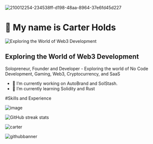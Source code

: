 ![210012254-234538ff-d198-48aa-8964-37e6fd45d227](https://github.com/user-attachments/assets/85d2b461-3061-47c2-80ac-0ba4c197bb57)

# 👋 My name is Carter Holds
![Exploring the World of Web3 Development](https://pbs.twimg.com/profile_banners/460495562/1677351328/600x200)


## Exploring the World of Web3 Development
Solopreneur, Founder and  Developer  - Exploring the world of No Code Development, Gaming, Web3, Cryptocurrency, and SaaS



- 🔭 I’m currently working on AutoBrand and SolStash. 
- 🌱 I’m currently learning Solidity and Rust



#Skills and Experience

![image](https://github.com/user-attachments/assets/74700329-ba07-4d05-84d6-6fa7cc2025dc)

![GitHub streak stats](https://streak-stats.demolab.com/?user=CarterNoCodes)  

![carter](https://github.com/user-attachments/assets/e60d41de-ee79-4b19-a4fe-d87012660fea)

![githubbanner](https://github.com/user-attachments/assets/90262065-5d53-4f75-8281-7a075f325e1e)
